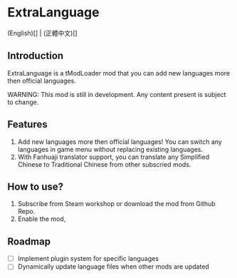 # ExtraLanguage
(English)[] | (正體中文)[]

## Introduction
ExtraLanguage is a tModLoader mod that you can add new languages more then official languages.

WARNING: This mod is still in development. Any content present is subject to change.

## Features
1. Add new languages more then official languages! You can switch any languages in game menu without replacing existing languages.						
2. With Fanhuaji translator support, you can translate any Simplified Chinese to Traditional Chinese from other subscried mods.

## How to use?
1. Subscribe from Steam workshop or download the mod from Github Repo.
2. Enable the mod,

## Roadmap
- [ ] Implement plugin system for specific languages
- [ ] Dynamically update language files when other mods are updated